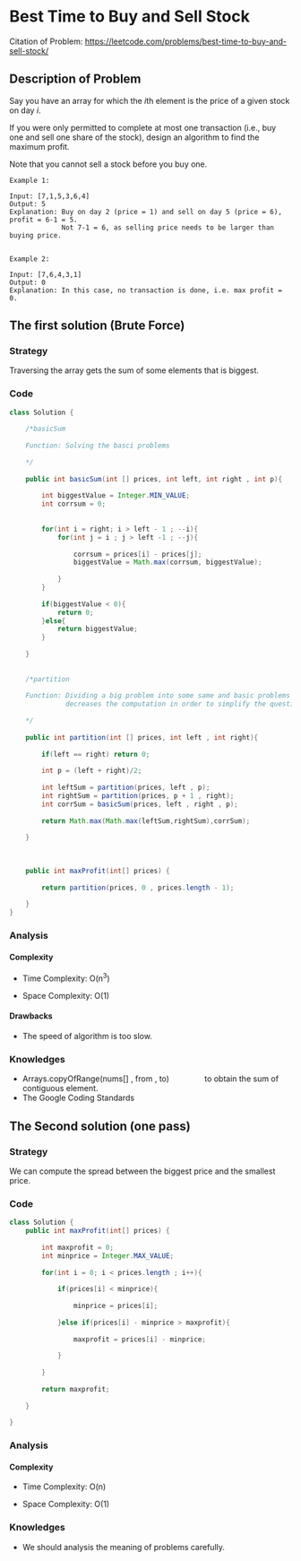 # Best Time to Buy and Sell Stock

Citation of Problem: https://leetcode.com/problems/best-time-to-buy-and-sell-stock/


## Description of Problem

Say you have an array for which the *i*th element is the price of a given stock on day *i*.

If you were only permitted to complete at most one transaction (i.e., buy one and sell one share of the stock), design an algorithm to find the maximum profit.

Note that you cannot sell a stock before you buy one.



``` 
Example 1:

Input: [7,1,5,3,6,4]
Output: 5
Explanation: Buy on day 2 (price = 1) and sell on day 5 (price = 6), profit = 6-1 = 5.
             Not 7-1 = 6, as selling price needs to be larger than buying price.


Example 2:

Input: [7,6,4,3,1]
Output: 0
Explanation: In this case, no transaction is done, i.e. max profit = 0.

```


## The first solution (Brute Force)

### Strategy 

Traversing the array gets the sum of some elements that is biggest.


### Code

```java
class Solution {
    
    /*basicSum
    
    Function: Solving the basci problems
    
    */
    
    public int basicSum(int [] prices, int left, int right , int p){
        
        int biggestValue = Integer.MIN_VALUE;
        int corrsum = 0;
        
        
        for(int i = right; i > left - 1 ; --i){
            for(int j = i ; j > left -1 ; --j){
                
                corrsum = prices[i] - prices[j];
                biggestValue = Math.max(corrsum, biggestValue);
                
            }
        }
        
        if(biggestValue < 0){
            return 0;
        }else{
            return biggestValue;
        }
        
    }
    
    
    /*partition
    
    Function: Dividing a big problem into some same and basic problems 
              decreases the computation in order to simplify the question.
    
    */
    
    public int partition(int [] prices, int left , int right){
        
        if(left == right) return 0;
        
        int p = (left + right)/2;
        
        int leftSum = partition(prices, left , p);
        int rightSum = partition(prices, p + 1 , right);
        int corrSum = basicSum(prices, left , right , p);
        
        return Math.max(Math.max(leftSum,rightSum),corrSum);
        
    }
    
    
    
    public int maxProfit(int[] prices) {
        
        return partition(prices, 0 , prices.length - 1);
        
    }
}
```



### Analysis

#### Complexity

+ Time Complexity: O(n<sup>3</sup>)

+ Space Complexity: O(1)

#### Drawbacks

+ The speed of algorithm is too slow.




### Knowledges

+ Arrays.copyOfRange(nums[] , from , to)   &nbsp;&nbsp;&nbsp;&nbsp; &nbsp;&nbsp;&nbsp;&nbsp; &nbsp;&nbsp;&nbsp;&nbsp;  to obtain the sum of contiguous element. 
+ The Google Coding Standards





## The Second solution (one pass)

### Strategy 

We can compute the spread between the biggest price and the smallest price.


### Code

```java
class Solution {
    public int maxProfit(int[] prices) {
        
        int maxprofit = 0;
        int minprice = Integer.MAX_VALUE;
        
        for(int i = 0; i < prices.length ; i++){
            
            if(prices[i] < minprice){
                
                minprice = prices[i];
                
            }else if(prices[i] - minprice > maxprofit){
                
                maxprofit = prices[i] - minprice;
                
            }
            
        }
        
        return maxprofit;
        
    }
    
}
```



### Analysis

#### Complexity

+ Time Complexity: O(n)

+ Space Complexity: O(1)




### Knowledges

+ We should analysis the meaning of problems carefully.

  
